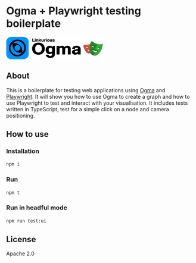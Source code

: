 # Ogma + Playwright testing boilerplate

<img src="img/ogma-logo.svg" height="60" alt="Ogma logo" /> <img src="img/playwright-logo.svg" height="60" alt="Playwright logo" />

## About

This is a boilerplate for testing web applications using [Ogma](https://ogma.linkurio.us) and [Playwright](https://playwright.dev/). It will show you how to use Ogma to create a graph and how to use Playwright to test and interact with your visualisation. It includes tests written in TypeScript, test for a simple click on a node and camera positioning.

## How to use

### Installation

```bash
npm i
```

### Run

```bash
npm t
```

### Run in headful mode

```bash
npm run test:ui
```

## License

Apache 2.0

